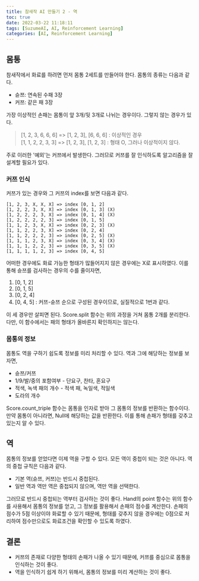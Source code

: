 ```yaml
---
title: 참새작 AI 만들기 2 - 역
toc: true
date: 2022-03-22 11:18:11
tags: [SuzumeAI, AI, Reinforcement Learning]
categories: [AI, Reinforcement Learning]
---
```


## 몸통
참새작에서 화료를 하려면 먼저 몸통 2세트를 만들어야 한다. 몸통의 종류는 다음과 같다.

* 슌쯔: 연속된 수패 3장
* 커쯔: 같은 패 3장

가장 이상적인 손패는 몸통이 앞 3개/뒷 3개로 나뉘는 경우이다. 그렇지 않는 경우가 있다.

> [1, 2, 3, 6, 6, 6] => [1, 2, 3], [6, 6, 6] : 이상적인 경우  
> [1, 1, 2, 2, 3, 3] => [1, 2, 3], [1, 2, 3] : 형태 O, 그러나 이상적이지 않다.

주로 이러한 '예외'는 커쯔에서 발생한다. 그러므로 커쯔를 잘 인식하도록 알고리즘을 잘 설계할 필요가 있다.

### 커쯔 인식
커쯔가 있는 경우와 그 커쯔의 index를 보면 다음과 같다.

```
[1, 2, 3, X, X, X] => index [0, 1, 2]
[1, 2, 2, 3, X, X] => index [0, 1, 3] (X)
[1, 2, 2, 2, 3, X] => index [0, 1, 4] (X)
[1, 2, 2, 2, 2, 3] => index [0, 1, 5]
[1, 1, 2, 3, X, X] => index [0, 2, 3] (X)
[1, 1, 2, 2, 3, X] => index [0, 2, 4]
[1, 1, 2, 2, 2, 3] => index [0, 2, 5] (X)
[1, 1, 1, 2, 3, X] => index [0, 3, 4] (X)
[1, 1, 1, 2, 2, 3] => index [0, 3, 5] (X)
[1, 1, 1, 1, 2, 3] => index [0, 4, 5]
```

어떠한 경우에도 화료 가능한 형태가 많들어지지 않은 경우에는 X로 표시하였다. 이를 통해 슌쯔를 검사하는 경우의 수를 줄이자면,

1. [0, 1, 2]
2. [0, 1, 5]
3. [0, 2, 4]
4. [0, 4, 5] : 커쯔-슌쯔 순으로 구성된 경우이므로, 실질적으로 1번과 같다.

이 세 경우만 살피면 된다. Score.split 함수는 위의 과정을 거쳐 몸통 2개를 분리한다. 다만, 이 함수에서는 패의 형태가 올바른지 확인하지는 않는다.

### 몸통의 정보
몸통도 역을 구하기 쉽도록 정보를 미리 처리할 수 있다. 역과 그에 해당하는 정보를 보자면,

* 슌쯔/커쯔
* 1/9/발/중의 포함여부 - 단요구, 찬타, 혼요구
* 적색, 녹색 패의 개수 - 적색 패, 녹일색, 적일색
* 도라의 개수

Score.count_triple 함수는 몸통을 인자로 받아 그 몸통의 정보를 반환하는 함수이다. 만약 몸통이 아니라면, Null에 해당하는 값을 반환한다. 이를 통해 손패가 형태를 갖추고 있는지 알 수 있다.

## 역
몸통의 정보를 얻었다면 이제 역을 구할 수 있다. 모든 역이 중첩이 되는 것은 아니다. 역의 중첩 규칙은 다음과 같다.

* 기본 역(슌쯔, 커쯔)는 반드시 중첩된다.
* 일반 역과 역만 역은 중첩되지 않으며, 역만 역을 선택한다.

그러므로 반드시 중첩되는 역부터 검사하는 것이 좋다. Hand의 point 함수는 위의 함수를 사용해서 몸통의 정보를 얻고, 그 정보를 활용해서 손패의 점수를 계산한다. 손패의 점수가 5점 이상이야 화료할 수 있기 때문에, 형태를 갖추지 않을 경우에는 0점으로 처리하여 점수만으로도 화료조건을 확인할 수 있도록 하였다.

## 결론
* 커쯔의 존재로 다양한 형태의 손패가 나올 수 있기 때문에, 커쯔를 중심으로 몸통을 인식하는 것이 좋다.
* 역을 인식하기 쉽게 하기 위해서, 몸통의 정보를 미리 계산하는 것이 좋다.